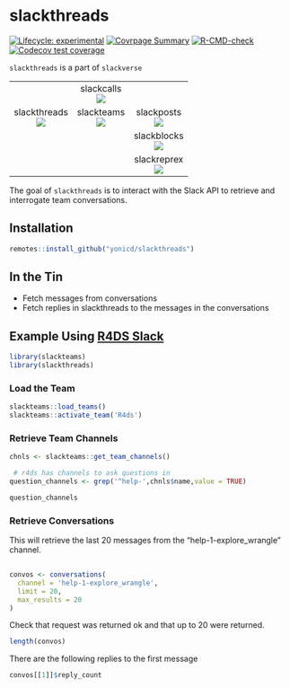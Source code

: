 
<!-- README.md is generated from README.Rmd. Please edit that file -->

# slackthreads

<!-- badges: start -->

[![Lifecycle:
experimental](https://img.shields.io/badge/lifecycle-experimental-orange.svg)](https://www.tidyverse.org/lifecycle/#experimental)
[![Covrpage
Summary](https://img.shields.io/badge/covrpage-Last_Build_2023_02_18-brightgreen.svg)](http://tinyurl.com/ux5kpl9)
[![R-CMD-check](https://github.com/yonicd/slackthreads/actions/workflows/r-cmd-check.yml/badge.svg)](https://github.com/yonicd/slackthreads/actions/workflows/r-cmd-check.yml)
[![Codecov test
coverage](https://codecov.io/gh/yonicd/slackthreads/branch/master/graph/badge.svg)](https://codecov.io/gh/yonicd/slackthreads?branch=master)
<!-- badges: end -->

`slackthreads` is a part of `slackverse`

|                                                                                                                                                   |                                                                                                                                             |                                                                                                                                                |
|:-------------------------------------------------------------------------------------------------------------------------------------------------:|:-------------------------------------------------------------------------------------------------------------------------------------------:|:----------------------------------------------------------------------------------------------------------------------------------------------:|
|                                                                                                                                                   | slackcalls<br>[![](https://github.com/yonicd/slackcalls/actions/workflows/r-cmd-check.yml/badge.svg)](https://github.com/yonicd/slackcalls) |                                                                                                                                                |
| slackthreads<br>[![](https://github.com/yonicd/slackthreads/actions/workflows/r-cmd-check.yml/badge.svg)](https://github.com/yonicd/slackthreads) | slackteams<br>[![](https://github.com/yonicd/slackteams/actions/workflows/r-cmd-check.yml/badge.svg)](https://github.com/yonicd/slackteams) |  slackposts<br>[![](https://github.com/yonicd/slackposts/actions/workflows/r-cmd-check.yml/badge.svg)](https://github.com/yonicd/slackposts)   |
|                                                                                                                                                   |                                                                                                                                             | slackblocks<br>[![](https://github.com/yonicd/slackblocks/actions/workflows/r-cmd-check.yml/badge.svg)](https://github.com/yonicd/slackblocks) |
|                                                                                                                                                   |                                                                                                                                             | slackreprex<br>[![](https://github.com/yonicd/slackreprex/actions/workflows/r-cmd-check.yml/badge.svg)](https://github.com/yonicd/slackreprex) |

The goal of `slackthreads` is to interact with the Slack API to retrieve
and interrogate team conversations.

## Installation

``` r
remotes::install_github("yonicd/slackthreads")
```

## In the Tin

- Fetch messages from conversations
- Fetch replies in slackthreads to the messages in the conversations

## Example Using [R4DS Slack](https://www.rfordatasci.com/)

``` r
library(slackteams)
library(slackthreads)
```

### Load the Team

``` r
slackteams::load_teams()
slackteams::activate_team('R4ds')
```

### Retrieve Team Channels

``` r
chnls <- slackteams::get_team_channels()

 # r4ds has channels to ask questions in
question_channels <- grep('^help-',chnls$name,value = TRUE)

question_channels
```

### Retrieve Conversations

This will retrieve the last 20 messages from the
“help-1-explore_wrangle” channel.

``` r
  
convos <- conversations(
  channel = 'help-1-explore_wrangle', 
  limit = 20, 
  max_results = 20
)
```

Check that request was returned ok and that up to 20 were returned.

``` r
length(convos)
```

There are the following replies to the first message

``` r
convos[[1]]$reply_count
```
